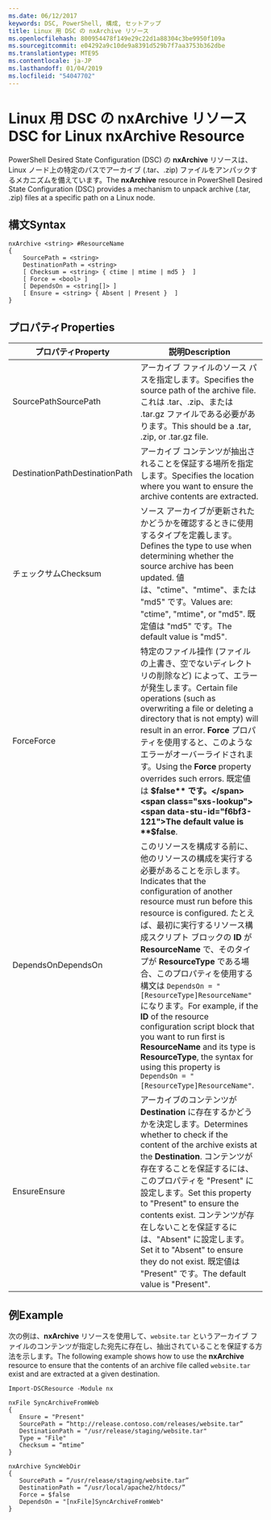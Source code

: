 ```yaml
---
ms.date: 06/12/2017
keywords: DSC, PowerShell, 構成, セットアップ
title: Linux 用 DSC の nxArchive リソース
ms.openlocfilehash: 800954478f149e29c22d1a88304c3be9950f109a
ms.sourcegitcommit: e04292a9c10de9a8391d529b7f7aa3753b362dbe
ms.translationtype: MTE95
ms.contentlocale: ja-JP
ms.lasthandoff: 01/04/2019
ms.locfileid: "54047702"
---
```

# <a name="dsc-for-linux-nxarchive-resource"></a><span data-ttu-id="f6bf3-103">Linux 用 DSC の nxArchive リソース</span><span class="sxs-lookup"><span data-stu-id="f6bf3-103">DSC for Linux nxArchive Resource</span></span>

<span data-ttu-id="f6bf3-104">PowerShell Desired State Configuration (DSC) の **nxArchive** リソースは、Linux ノード上の特定のパスでアーカイブ (.tar、.zip) ファイルをアンパックするメカニズムを備えています。</span><span class="sxs-lookup"><span data-stu-id="f6bf3-104">The **nxArchive** resource in PowerShell Desired State Configuration (DSC) provides a mechanism to unpack archive (.tar, .zip) files at a specific path on a Linux node.</span></span>

## <a name="syntax"></a><span data-ttu-id="f6bf3-105">構文</span><span class="sxs-lookup"><span data-stu-id="f6bf3-105">Syntax</span></span>

```
nxArchive <string> #ResourceName
{
    SourcePath = <string>
    DestinationPath = <string>
    [ Checksum = <string> { ctime | mtime | md5 }  ]
    [ Force = <bool> ]
    [ DependsOn = <string[]> ]
    [ Ensure = <string> { Absent | Present }  ]
}
```

## <a name="properties"></a><span data-ttu-id="f6bf3-106">プロパティ</span><span class="sxs-lookup"><span data-stu-id="f6bf3-106">Properties</span></span>

|  <span data-ttu-id="f6bf3-107">プロパティ</span><span class="sxs-lookup"><span data-stu-id="f6bf3-107">Property</span></span> |  <span data-ttu-id="f6bf3-108">説明</span><span class="sxs-lookup"><span data-stu-id="f6bf3-108">Description</span></span> |
|---|---|
| <span data-ttu-id="f6bf3-109">SourcePath</span><span class="sxs-lookup"><span data-stu-id="f6bf3-109">SourcePath</span></span>| <span data-ttu-id="f6bf3-110">アーカイブ ファイルのソース パスを指定します。</span><span class="sxs-lookup"><span data-stu-id="f6bf3-110">Specifies the source path of the archive file.</span></span> <span data-ttu-id="f6bf3-111">これは .tar、.zip、または .tar.gz ファイルである必要があります。</span><span class="sxs-lookup"><span data-stu-id="f6bf3-111">This should be a .tar, .zip, or .tar.gz file.</span></span> |
| <span data-ttu-id="f6bf3-112">DestinationPath</span><span class="sxs-lookup"><span data-stu-id="f6bf3-112">DestinationPath</span></span>| <span data-ttu-id="f6bf3-113">アーカイブ コンテンツが抽出されることを保証する場所を指定します。</span><span class="sxs-lookup"><span data-stu-id="f6bf3-113">Specifies the location where you want to ensure the archive contents are extracted.</span></span>|
| <span data-ttu-id="f6bf3-114">チェックサム</span><span class="sxs-lookup"><span data-stu-id="f6bf3-114">Checksum</span></span>| <span data-ttu-id="f6bf3-115">ソース アーカイブが更新されたかどうかを確認するときに使用するタイプを定義します。</span><span class="sxs-lookup"><span data-stu-id="f6bf3-115">Defines the type to use when determining whether the source archive has been updated.</span></span> <span data-ttu-id="f6bf3-116">値は、"ctime"、"mtime"、または "md5" です。</span><span class="sxs-lookup"><span data-stu-id="f6bf3-116">Values are: "ctime", "mtime", or "md5".</span></span> <span data-ttu-id="f6bf3-117">既定値は "md5" です。</span><span class="sxs-lookup"><span data-stu-id="f6bf3-117">The default value is "md5".</span></span>|
| <span data-ttu-id="f6bf3-118">Force</span><span class="sxs-lookup"><span data-stu-id="f6bf3-118">Force</span></span>| <span data-ttu-id="f6bf3-119">特定のファイル操作 (ファイルの上書き、空でないディレクトリの削除など) によって、エラーが発生します。</span><span class="sxs-lookup"><span data-stu-id="f6bf3-119">Certain file operations (such as overwriting a file or deleting a directory that is not empty) will result in an error.</span></span> <span data-ttu-id="f6bf3-120">**Force** プロパティを使用すると、このようなエラーがオーバーライドされます。</span><span class="sxs-lookup"><span data-stu-id="f6bf3-120">Using the **Force** property overrides such errors.</span></span> <span data-ttu-id="f6bf3-121">既定値は **$false** です。</span><span class="sxs-lookup"><span data-stu-id="f6bf3-121">The default value is **$false**.</span></span>|
| <span data-ttu-id="f6bf3-122">DependsOn</span><span class="sxs-lookup"><span data-stu-id="f6bf3-122">DependsOn</span></span> | <span data-ttu-id="f6bf3-123">このリソースを構成する前に、他のリソースの構成を実行する必要があることを示します。</span><span class="sxs-lookup"><span data-stu-id="f6bf3-123">Indicates that the configuration of another resource must run before this resource is configured.</span></span> <span data-ttu-id="f6bf3-124">たとえば、最初に実行するリソース構成スクリプト ブロックの **ID** が **ResourceName** で、そのタイプが **ResourceType** である場合、このプロパティを使用する構文は `DependsOn = "[ResourceType]ResourceName"` になります。</span><span class="sxs-lookup"><span data-stu-id="f6bf3-124">For example, if the **ID** of the resource configuration script block that you want to run first is **ResourceName** and its type is **ResourceType**, the syntax for using this property is `DependsOn = "[ResourceType]ResourceName"`.</span></span>|
| <span data-ttu-id="f6bf3-125">Ensure</span><span class="sxs-lookup"><span data-stu-id="f6bf3-125">Ensure</span></span>| <span data-ttu-id="f6bf3-126">アーカイブのコンテンツが **Destination** に存在するかどうかを決定します。</span><span class="sxs-lookup"><span data-stu-id="f6bf3-126">Determines whether to check if the content of the archive exists at the **Destination**.</span></span> <span data-ttu-id="f6bf3-127">コンテンツが存在することを保証するには、このプロパティを "Present" に設定します。</span><span class="sxs-lookup"><span data-stu-id="f6bf3-127">Set this property to "Present" to ensure the contents exist.</span></span> <span data-ttu-id="f6bf3-128">コンテンツが存在しないことを保証するには、"Absent" に設定します。</span><span class="sxs-lookup"><span data-stu-id="f6bf3-128">Set it to "Absent" to ensure they do not exist.</span></span> <span data-ttu-id="f6bf3-129">既定値は "Present" です。</span><span class="sxs-lookup"><span data-stu-id="f6bf3-129">The default value is "Present".</span></span>|

## <a name="example"></a><span data-ttu-id="f6bf3-130">例</span><span class="sxs-lookup"><span data-stu-id="f6bf3-130">Example</span></span>

<span data-ttu-id="f6bf3-131">次の例は、**nxArchive** リソースを使用して、`website.tar` というアーカイブ ファイルのコンテンツが指定した宛先に存在し、抽出されていることを保証する方法を示します。</span><span class="sxs-lookup"><span data-stu-id="f6bf3-131">The following example shows how to use the **nxArchive** resource to ensure that the contents of an archive file called `website.tar` exist and are extracted at a given destination.</span></span>

```
Import-DSCResource -Module nx

nxFile SyncArchiveFromWeb
{
   Ensure = "Present"
   SourcePath = “http://release.contoso.com/releases/website.tar”
   DestinationPath = "/usr/release/staging/website.tar"
   Type = "File"
   Checksum = “mtime”
}

nxArchive SyncWebDir
{
   SourcePath = “/usr/release/staging/website.tar”
   DestinationPath = “/usr/local/apache2/htdocs/”
   Force = $false
   DependsOn = "[nxFile]SyncArchiveFromWeb"
}
```